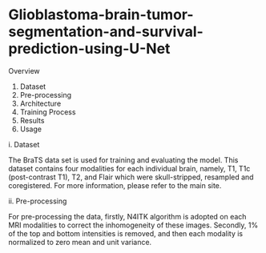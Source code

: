 # Glioblastoma-brain-tumor-segmentation-and-survival-prediction-using-U-Net
Overview

1. Dataset
2. Pre-processing
3. Architecture
4. Training Process
5. Results
6. Usage

i. Dataset

The BraTS data set is used for training and evaluating the model. This dataset contains four modalities for each individual brain, namely, T1, T1c (post-contrast T1), T2, and Flair which were skull-stripped, resampled and coregistered. For more information, please refer to the main site.

ii. Pre-processing

For pre-processing the data, firstly, N4ITK algorithm is adopted on each MRI modalities to correct the inhomogeneity of these images. Secondly, 1% of the top and bottom intensities is removed, and then each modality is normalized to zero mean and unit variance.
